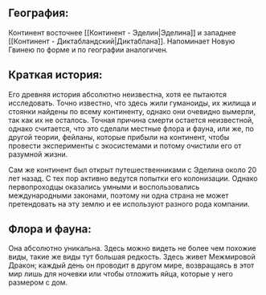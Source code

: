 ## География:

Континент восточнее [[Континент - Эделин|Эделина]] и западнее [[Континент - Диктабландский|Диктаблана]]. Напоминает Новую Гвинею по форме и по географии аналогичен.

## Краткая история:

Его древняя история абсолютно неизвестна, хотя ее пытаются исследовать. Точно известно, что здесь жили гуманоиды, их жилища и стоянки найдены по всему континенту, однако они очевидно вымерли, так как их не осталось. Точная причина смерти остается неизвестной, однако считается, что это сделали местные флора и фауна, или же, по другой теории, фейланы, которые прибыли на континент, чтобы провести эксперименты с экосистемами и потому очистили его от разумной жизни.

Сам же континент был открыт путешественниками с Эделина около 20 лет назад. С тех пор активно ведутся попытки его колонизации. Однако первопроходцы оказались умными и воспользовались международными законами, поэтому ни одна страна не может претендовать на эту землю и ее используют разного рода компании.

## Флора и фауна:

Она абсолютно уникальна. Здесь можно видеть не более чем похожие виды, такие же виды тут большая редкость. Здесь живет Межмировой Дракон; каждый день он проводит в другом мире, возвращаясь в этот мир лишь для ночевки или чтобы отложить яйца, которые у него размером с дом. 